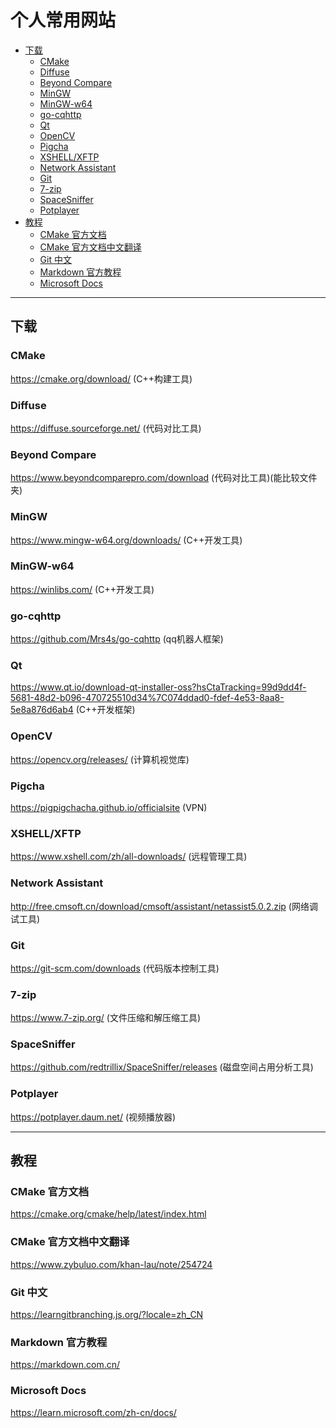# 个人常用网站

* [下载](#下载)
    * [CMake](#cmake)
    * [Diffuse](#diffuse)
    * [Beyond Compare](#beyond-compare)
    * [MinGW](#mingw)
    * [MinGW-w64](#mingw-w64)
    * [go-cqhttp](#go-cqhttp)
    * [Qt](#qt)
    * [OpenCV](#opencv)
    * [Pigcha](#pigcha)
    * [XSHELL/XFTP](#xshellxftp)
    * [Network Assistant](#network-assistant)
    * [Git](#git)
    * [7-zip](#7-zip)
    * [SpaceSniffer](#spacesniffer)
    * [Potplayer](#potplayer)
* [教程](#教程)
    * [CMake 官方文档](#cmake-官方文档)
    * [CMake 官方文档中文翻译](#cmake-官方文档中文翻译)
    * [Git 中文](#git-中文)
    * [Markdown 官方教程](#markdown-官方教程)
    * [Microsoft Docs](#microsoft-docs)

---

## 下载

### CMake
https://cmake.org/download/ (C++构建工具)

### Diffuse
https://diffuse.sourceforge.net/ (代码对比工具)

### Beyond Compare
https://www.beyondcomparepro.com/download (代码对比工具)(能比较文件夹)

### MinGW
https://www.mingw-w64.org/downloads/ (C++开发工具)

### MinGW-w64
https://winlibs.com/ (C++开发工具)

### go-cqhttp
https://github.com/Mrs4s/go-cqhttp (qq机器人框架)

### Qt
https://www.qt.io/download-qt-installer-oss?hsCtaTracking=99d9dd4f-5681-48d2-b096-470725510d34%7C074ddad0-fdef-4e53-8aa8-5e8a876d6ab4 (C++开发框架)

### OpenCV
https://opencv.org/releases/ (计算机视觉库)

### Pigcha
https://pigpigchacha.github.io/officialsite (VPN)

### XSHELL/XFTP
https://www.xshell.com/zh/all-downloads/ (远程管理工具)

### Network Assistant
http://free.cmsoft.cn/download/cmsoft/assistant/netassist5.0.2.zip (网络调试工具)

### Git
https://git-scm.com/downloads (代码版本控制工具)

### 7-zip
https://www.7-zip.org/ (文件压缩和解压缩工具)

### SpaceSniffer
https://github.com/redtrillix/SpaceSniffer/releases (磁盘空间占用分析工具)

### Potplayer
https://potplayer.daum.net/ (视频播放器)

---

## 教程

### CMake 官方文档
https://cmake.org/cmake/help/latest/index.html

### CMake 官方文档中文翻译
https://www.zybuluo.com/khan-lau/note/254724

### Git 中文
https://learngitbranching.js.org/?locale=zh_CN

### Markdown 官方教程
https://markdown.com.cn/

### Microsoft Docs
https://learn.microsoft.com/zh-cn/docs/
